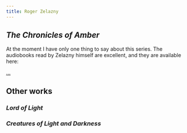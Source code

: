 ```yaml
---
title: Roger Zelazny
---
```


## *The Chronicles of Amber*

At the moment I have only one thing to say about this series. The
audiobooks read by Zelazny himself are excellent, and they are
available here:

[...](...)

## Other works

### *Lord of Light*

### *Creatures of Light and Darkness*


